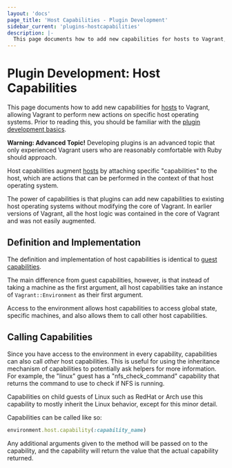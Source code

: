 ```yaml
---
layout: 'docs'
page_title: 'Host Capabilities - Plugin Development'
sidebar_current: 'plugins-hostcapabilities'
description: |-
  This page documents how to add new capabilities for hosts to Vagrant, allowing Vagrant to perform new actions on specific host operating systems. Prior to reading this, you should be familiar with the plugin development basics.
---
```


# Plugin Development: Host Capabilities

This page documents how to add new capabilities for [hosts](/docs/plugins/hosts.html)
to Vagrant, allowing Vagrant to perform new actions on specific host
operating systems.
Prior to reading this, you should be familiar
with the [plugin development basics](/docs/plugins/development-basics.html).

<div class="alert alert-warning">
  <strong>Warning: Advanced Topic!</strong> Developing plugins is an
  advanced topic that only experienced Vagrant users who are reasonably
  comfortable with Ruby should approach.
</div>

Host capabilities augment [hosts](/docs/plugins/hosts.html) by attaching
specific "capabilities" to the host, which are actions that can be performed
in the context of that host operating system.

The power of capabilities is that plugins can add new capabilities to
existing host operating systems without modifying the core of Vagrant.
In earlier versions of Vagrant, all the host logic was contained in the
core of Vagrant and was not easily augmented.

## Definition and Implementation

The definition and implementation of host capabilities is identical
to [guest capabilities](/docs/plugins/guest-capabilities.html).

The main difference from guest capabilities, however, is that instead of
taking a machine as the first argument, all host capabilities take an
instance of `Vagrant::Environment` as their first argument.

Access to the environment allows host capabilities to access global state,
specific machines, and also allows them to call other host capabilities.

## Calling Capabilities

Since you have access to the environment in every capability, capabilities can
also call _other_ host capabilities. This is useful for using the inheritance
mechanism of capabilities to potentially ask helpers for more information.
For example, the "linux" guest has a "nfs_check_command" capability that
returns the command to use to check if NFS is running.

Capabilities on child guests of Linux such as RedHat or Arch use this
capability to mostly inherit the Linux behavior, except for this minor
detail.

Capabilities can be called like so:

```ruby
environment.host.capability(:capability_name)
```

Any additional arguments given to the method will be passed on to the
capability, and the capability will return the value that the actual
capability returned.
